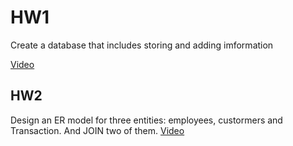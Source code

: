 <h1>HW1</h1>
<p>Create a database that includes storing and adding imformation</p>
<a href="https://youtu.be/QXowq6Hy52A">Video</a>
<h2>HW2</h2>
<p>Design an ER model for three entities: employees, custormers and Transaction. And JOIN two of them.
<a href="https://youtu.be/Tvzywr-OGvc">Video</a>
